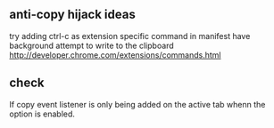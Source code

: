 ## anti-copy hijack ideas
try adding ctrl-c as extension specific command in manifest
	have background attempt to write to the clipboard
	http://developer.chrome.com/extensions/commands.html

## check 
If copy event listener is only being added on the active tab whenn the option is enabled.

